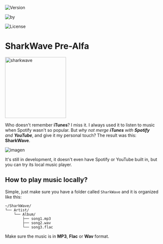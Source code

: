 ![Version](https://img.shields.io/badge/version-PreAlfa-red)

![by](https://img.shields.io/badge/by-S3RGI09-blue)  

![License](https://img.shields.io/badge/license-Apache2.0-purple)  

# SharkWave Pre-Alfa
<img src="https://github.com/user-attachments/assets/9c0f03e0-18db-4d44-a89f-7494d66aeb55" alt="sharkwave" width="200">  

Who doesn't remember **iTunes**? I miss it. I always used it to listen to music when Spotify wasn't so popular. But *why not merge **iTunes** with **Spotify** and **YouTube***, and give it my personal touch? The result was this: **SharkWave**.

![imagen](https://github.com/user-attachments/assets/684aeeb1-d8e6-426f-8cd0-1d1bb4c31175)

It's still in development, it doesn't even have Spotify or YouTube built in, but you can try its local music player.
## How to play music locally?
Simple, just make sure you have a folder called `SharkWave` and it is organized like this:
```
~/SharkWave/
└── Artist/
    └── Album/
        ├── song1.mp3
        ├── song2.wav
        └── song3.flac
```
Make sure the music is in **MP3**, **Flac** or **Wav** format.
